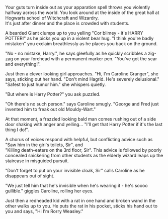 Your guts turn inside out as your apparation spell throws you violently halfway across the world.
You look around at the inside of the great hall at Hogwarts school of Witchcraft and Wizardry.  
It's just after dinner and the place is crowded with students.

A bearded Giant clumps up to you yelling "Cor blimey - it's HARRY POTTER!" as he picks you up in a violent bear hug.
"I think you're badly mistaken" you exclaim breathlessly as he places you back on the ground.

"No - no mistake, Harry.", he says gleefully as he quickly scribbles a zig-zag on your forehead with a 
permanent marker pen.  "You've got the scar and everything!".

Just then a clever looking girl approaches. 
"Hi, I'm Caroline Granger", she says, sticking out her hand.  "Don't mind Hagrid. He's severely delusional."
"Safest to just humor him." she whispers quietly.

"But where is Harry Potter?" you ask puzzled.

"Oh there's no such person." says Caroline smugly.  "George and Fred just invented him to freak out old Mouldy-Wart."

At that moment, a frazzled looking bald man comes rushing out of a side door shaking with anger and yelling...
"I'll get that Harry Potter if it's the last thing I do!".

A chorus of voices respond with helpful, but conflicting advice such as "Saw him in the girl's toilets, Sir", and  
"Killing death-eaters on the 3rd floor, Sir".  This advice is followed by poorly concealed snickering 
from other students as the elderly wizard leaps up the staircase in misguided pursuit.  

"Don't forget to put on your invisible cloak, Sir" calls Caroline as he disappears out of sight.  

"We just tell him that he's invisible when he's wearing it - he's soooo gullible." 
giggles Caroline, rolling her eyes.

Just then a redheaded kid with a rat in one hand and broken wand in the other walks up to you. 
He puts the rat in his pocket, sticks his hand out to you and says, "Hi I'm Rorry Weasley."